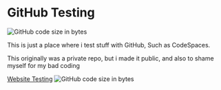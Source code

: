# GitHub Testing


![GitHub code size in bytes](https://img.shields.io/github/languages/code-size/dotzsimplicity/test?color=i&label=All%20Code&style=for-the-badge)



This is just a place where i test stuff with GitHub, Such as CodeSpaces.

This originally was a private repo, but i made it public, and also to shame myself for my bad coding

[Website Testing](https://dotzsimplicity.github.io/test/)
![GitHub code size in bytes](https://img.shields.io/github/languages/code-size/dotzsimplicity/test?color=i&label=All%20Code&style=for-the-badge)
